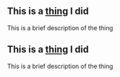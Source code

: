 ## This is a [thing](google.com) I did

This is a brief description of the thing


## This is a [thing](google.com) I did

This is a brief description of the thing

